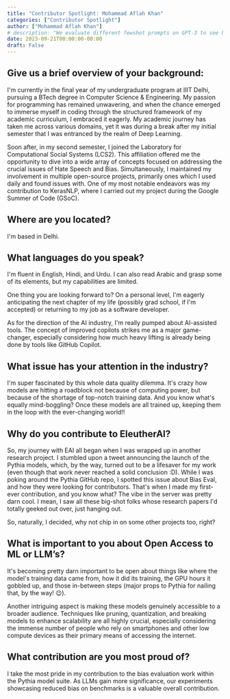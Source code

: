 ```yaml
---
title: "Contributor Spotlight: Mohammad Aflah Khan"
categories: ["Contributor Spotlight"]
author: ["Mohammad Aflah Khan"]
# description: "We evaluate different fewshot prompts on GPT-3 to see how it changes performance."
date: 2023-09-21T00:00:00-00:00
draft: False
---
```



## Give us a brief overview of your background: 

I'm currently in the final year of my undergraduate program at IIIT Delhi, pursuing a BTech degree in Computer Science & Engineering. My passion for programming has remained unwavering, and when the chance emerged to immerse myself in coding through the structured framework of my academic curriculum, I embraced it eagerly. My academic journey has taken me across various domains, yet it was during a break after my initial semester that I was entranced by the realm of Deep Learning.

Soon after, in my second semester, I joined the Laboratory for Computational Social Systems (LCS2). This affiliation offered me the opportunity to dive into a wide array of concepts focused on addressing the crucial issues of Hate Speech and Bias. Simultaneously, I maintained my involvement in multiple open-source projects, primarily ones which I used daily and found issues with. One of my most notable endeavors was my contribution to KerasNLP, where I carried out my project during the Google Summer of Code (GSoC).

## Where are you located?

I'm based in Delhi.

## What languages do you speak?

I'm fluent in English, Hindi, and Urdu. I can also read Arabic and grasp some of its elements, but my capabilities are limited.

One thing you are looking forward to?
On a personal level, I'm eagerly anticipating the next chapter of my life (possibly grad school, if I'm accepted) or returning to my job as a software developer.

As for the direction of the AI industry, I'm really pumped about AI-assisted tools. The concept of improved copilots strikes me as a major game-changer, especially considering how much heavy lifting is already being done by tools like GitHub Copilot.

## What issue has your attention in the industry?

I'm super fascinated by this whole data quality dilemma. It's crazy how models are hitting a roadblock not because of computing power, but because of the shortage of top-notch training data. And you know what's equally mind-boggling? Once these models are all trained up, keeping them in the loop with the ever-changing world!!

## Why do you contribute to EleutherAI?

So, my journey with EAI all began when I was wrapped up in another research project. I stumbled upon a tweet announcing the launch of the Pythia models, which, by the way, turned out to be a lifesaver for my work (even though that work never reached a solid conclusion :D). 
While I was poking around the Pythia GitHub repo, I spotted this issue about Bias Eval, and how they were looking for contributors. That's when I made my first-ever contribution, and you know what? The vibe in the server was pretty darn cool. I mean, I saw all these big-shot folks whose research papers I'd totally geeked out over, just hanging out.

 So, naturally, I decided, why not chip in on some other projects too, right?

## What is important to you about Open Access to ML or LLM’s?

It's becoming pretty darn important to be open about things like where the model's training data came from, how it did its training, the GPU hours it gobbled up, and those in-between steps (major props to Pythia for nailing that, by the way! 😉). 

Another intriguing aspect is making these models genuinely accessible to a broader audience. Techniques like pruning, quantization, and breaking models to enhance scalability are all highly crucial, especially considering the immense number of people who rely on smartphones and other low compute devices as their primary means of accessing the internet.


## What contribution are you most proud of?

I take the most pride in my contribution to the bias evaluation work within the Pythia model suite. As LLMs gain more significance, our experiments showcasing reduced bias on benchmarks is a valuable overall contribution.

